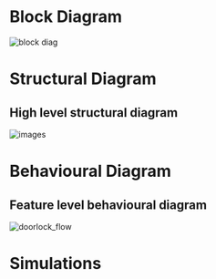 # Block Diagram


![block diag](https://user-images.githubusercontent.com/94466750/144291796-603be5a1-8b92-442f-9b1f-7b69de1cfe5c.PNG)

# Structural Diagram


## High level structural diagram


![images](https://user-images.githubusercontent.com/94466750/144292059-099d1efa-685e-4461-a463-e003d68983c9.png)
 


 
 # Behavioural Diagram
 
 
 ## Feature level behavioural diagram
 
 ![doorlock_flow](https://user-images.githubusercontent.com/94466750/144292231-ba9c455c-feef-4f53-9399-453fcb7b7c8e.png)



# Simulations


